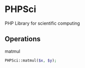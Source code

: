 # PHPSci
PHP Library for scientific computing


## Operations

matmul

```php
PHPSci::matmul($x, $y);
```